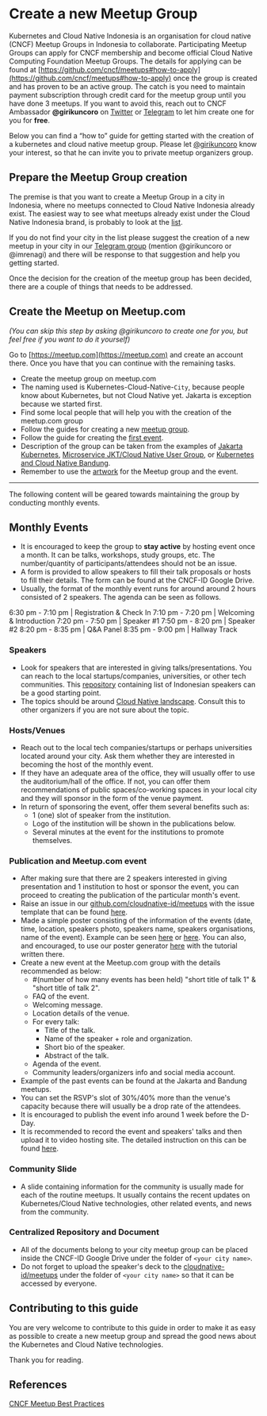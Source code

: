 # Create a new Meetup Group

Kubernetes and Cloud Native Indonesia is an organisation for cloud native (CNCF) Meetup Groups in Indonesia to collaborate.
Participating Meetup Groups can apply for CNCF membership and become official Cloud Native Computing Foundation Meetup Groups.
The details for applying can be found at [https://github.com/cncf/meetups#how-to-apply](https://github.com/cncf/meetups#how-to-apply)
once the group is created and has proven to be an active group. The catch is you need to maintain payment subscription through credit card
for the meetup group until you have done 3 meetups. If you want to avoid this, reach out to CNCF Ambassador **@girikuncoro** on 
[Twitter](https://twitter.com/girikuncoro) or [Telegram](https://t.me/girikuncoro) to let him create one for you for **free**.

Below you can find a “how to” guide for getting started with the creation of a kubernetes and cloud native meetup group.
Please let [@girikuncoro](https://twitter.com/girikuncoro) know your interest, so that he can invite you to private meetup organizers group.

## Prepare the Meetup Group creation

The premise is that you want to create a Meetup Group in a city in Indonesia, where no meetups connected to Cloud Native Indonesia
already exist. The easiest way to see what meetups already exist under the Cloud Native Indonesia brand, is probably to look at the
[list](https://github.com/cloudnative-id/meetups/blob/master/README.md).

If you do not find your city in the list please suggest the creation of a new meetup in your city in our [Telegram group](https://t.me/kubernetesindonesia) (mention @girikuncoro or @imrenagi)
and there will be response to that suggestion and help you getting started.

Once the decision for the creation of the meetup group has been decided, there are a couple of things that needs to be addressed.

## Create the Meetup on Meetup.com

*(You can skip this step by asking @girikuncoro to create one for you, but feel free if you want to do it yourself)*

Go to [https://meetup.com](https://meetup.com) and create an account there. Once you have that you can continue with the remaining tasks.

* Create the meetup group on meetup.com
* The naming used is Kubernetes-Cloud-Native-`City`, because people know about Kubernetes, but not Cloud Native yet. Jakarta is exception because we started first.
* Find some local people that will help you with the creation of the meetup.com group
* Follow the guides for creating a new [meetup group](https://help.meetup.com/hc/en-us/articles/360002882111-Starting-a-Meetup-group).
* Follow the guide for creating the [first event](https://help.meetup.com/hc/en-us/articles/360002881251).
* Description of the group can be taken from the examples of [Jakarta Kubernetes](https://www.meetup.com/jakarta-kubernetes/), [Microservice JKT/Cloud Native User Group](https://www.meetup.com/Microservice-JKT/), or [Kubernetes and Cloud Native Bandung](https://www.meetup.com/Kubernetes-and-Cloud-Native-Bandung/).
* Remember to use the [artwork](https://github.com/cloudnative-id/artwork) for the Meetup group and the event.

---

The following content will be geared towards maintaining the group by conducting monthly events. 

## Monthly Events

* It is encouraged to keep the group to **stay active** by hosting event once a month. It can be talks, workshops, study groups, etc. The number/quantity of participants/attendees should not be an issue.
* A form is provided to allow speakers to fill their talk proposals or hosts to fill their details. The form can be found at the CNCF-ID Google Drive.
* Usually, the format of the monthly event runs for around around 2 hours consisted of 2 speakers. The agenda can be seen as follows.

6:30 pm - 7:10 pm | Registration & Check In
7:10 pm - 7:20 pm | Welcoming & Introduction
7:20 pm - 7:50 pm | Speaker #1
7:50 pm - 8:20 pm | Speaker #2
8:20 pm - 8:35 pm | Q&A Panel
8:35 pm - 9:00 pm | Hallway Track

### Speakers

* Look for speakers that are interested in giving talks/presentations. You can reach to the local startups/companies, universities, or other tech communities. This [repository](https://github.com/rizafahmi/awesome-speakers-id) containing list of Indonesian speakers can be a good starting point.
* The topics should be around [Cloud Native landscape](https://landscape.cncf.io). Consult this to other organizers if you are not sure about the topic.

### Hosts/Venues

* Reach out to the local tech companies/startups or perhaps universities located around your city. Ask them whether they are interested in becoming the host of the monthly event.
* If they have an adequate area of the office, they will usually offer to use the auditorium/hall of the office. If not, you can offer them recommendations of public spaces/co-working spaces in your local city and they will sponsor in the form of the venue payment. 
* In return of sponsoring the event, offer them several benefits such as:
    * 1 (one) slot of speaker from the institution.
    * Logo of the institution will be shown in the publications below.
    * Several minutes at the event for the institutions to promote themselves.

### Publication and Meetup.com event

* After making sure that there are 2 speakers interested in giving presentation and 1 institution to host or sponsor the event, you can proceed to creating the publication of the particular month's event.
* Raise an issue in our [github.com/cloudnative-id/meetups](github.com/cloudnative-id/meetups) with the issue template that can be found [here](https://github.com/cloudnative-id/meetups/blob/master/.github/ISSUE_TEMPLATE/create-meetup-event.md).
* Made a simple poster consisting of the information of the events (date, time, location, speakers photo, speakers name, speakers organisations, name of the event). Example can be seen [here](https://www.meetup.com/jakarta-kubernetes/events/259186080/) or [here](https://drive.google.com/file/d/1eH9ofLdQ-YSSnPHtwaaureT4LYdyPEi1/view?usp=sharing). You can also, and encouraged, to use our poster generator [here](https://github.com/cloudnative-id/artwork/tree/master/poster/generator) with the tutorial written there. 
* Create a new event at the Meetup.com group with the details recommended as below:
    * #(number of how many events has been held) "short title of talk 1" & "short title of talk 2".
    * FAQ of the event.     
    * Welcoming message.
    * Location details of the venue.
    * For every talk:
        * Title of the talk.
        * Name of the speaker + role and organization.
        * Short bio of the speaker.
        * Abstract of the talk.
    * Agenda of the event.
    * Community leaders/organizers info and social media account.
* Example of the past events can be found at the Jakarta and Bandung meetups.
* You can set the RSVP's slot of 30%/40% more than the venue's capacity because there will usually be a drop rate of the attendees.
* It is encouraged to publish the event info around 1 week before the D-Day.
* It is recommended to record the event and speakers' talks and then upload it to video hosting site. The detailed instruction on this can be found [here](https://github.com/cloudnative-id/meetups/blob/master/docs/RECORDING_MEETUP_EVENT.md). 

### Community Slide
* A slide containing information for the community is usually made for each of the routine meetups. It usually contains the recent updates on Kubernetes/Cloud Native technologies, other related events, and news from the community.

### Centralized Repository and Document
* All of the documents belong to your city meetup group can be placed inside the CNCF-ID Google Drive under the folder of `<your city name>`.
* Do not forget to upload the speaker's deck to the [cloudnative-id/meetups](github.com/cloudnative-id/meetups) under the folder of `<your city name>` so that it can be accessed by everyone.

## Contributing to this guide

You are very welcome to contribute to this guide in order to make it as easy as possible to create a new meetup group and spread the good news about the Kubernetes and Cloud Native technologies.

Thank you for reading.

## References

[CNCF Meetup Best Practices](https://github.com/cncf/meetups#meetup-best-practices)